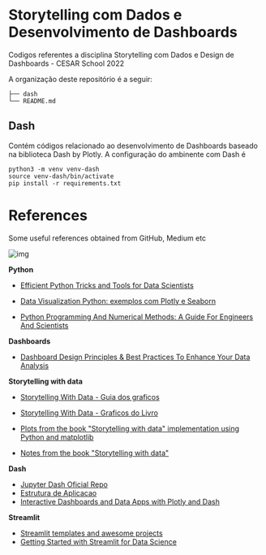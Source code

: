 # Storytelling com Dados e Desenvolvimento de Dashboards


Codigos referentes a disciplina Storytelling com Dados e Design de Dashboards - CESAR School 2022

A organização deste repositório é a seguir: 

```
├── dash
└── README.md
```

## Dash 

Contém códigos relacionado ao desenvolvimento de Dashboards baseado na biblioteca Dash by Plotly. A configuração do ambinente com Dash é

```
python3 -m venv venv-dash
source venv-dash/bin/activate
pip install -r requirements.txt
```

# References

Some useful references obtained from GitHub, Medium etc

![img](https://khuyentran1401.github.io/Efficient_Python_tricks_and_tools_for_data_scientists/_images/tools.png)

**Python**

- [Efficient Python Tricks and Tools for Data Scientists](https://khuyentran1401.github.io/Efficient_Python_tricks_and_tools_for_data_scientists/README.html)

- [Data Visualization Python: exemplos com Plotly e Seaborn](https://github.com/eron93br/Data-Visualization-Python)

- [Python Programming And Numerical Methods: A Guide For Engineers And Scientists](https://pythonnumericalmethods.berkeley.edu/notebooks/Index.html)

**Dashboards**

- [Dashboard Design Principles & Best Practices To Enhance Your Data Analysis](https://www.datapine.com/blog/dashboard-design-principles-and-best-practices/)

**Storytelling with data**

- [Storytelling With Data - Guia dos graficos](https://www.storytellingwithdata.com/chart-guide)

- [Storytelling With Data - Graficos do Livro](https://www.storytellingwithdata.com/book/downloads)

- [Plots from the book "Storytelling with data" implementation using Python and matplotlib](https://github.com/empathy87/storytelling-with-data)

- [Notes from the book "Storytelling with data"](https://gist.github.com/AdamMescher/4934fee9e8f7dda605f551f60a03d4bd#file-01-the-importance-of-context-md)

**Dash** 

- [Jupyter Dash Oficial Repo](https://github.com/plotly/jupyter-dash)
- [Estrutura de Aplicacao](https://dash.plotly.com/dash-enterprise/application-structure)
- [Interactive Dashboards and Data Apps with Plotly and Dash](https://github.com/PacktPublishing/Interactive-Dashboards-and-Data-Apps-with-Plotly-and-Dash)

**Streamlit**

- [Streamlit templates and awesome projects](https://github.com/MarcSkovMadsen/awesome-streamlit)
- [Getting Started with Streamlit for Data Science](https://github.com/PacktPublishing/Getting-started-with-Streamlit-for-Data-Science)
